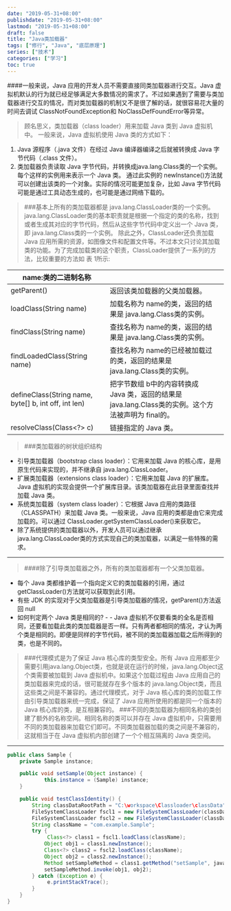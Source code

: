 ```yaml
---
date: "2019-05-31+08:00"
publishdate: "2019-05-31+08:00"
lastmod: "2019-05-31+08:00"
draft: false
title: "Java类加载器"
tags: ["修行", "Java", "底层原理"]
series: ["技术"]
categories: ["学习"]
toc: true
---
```



####一般来说，Java 应用的开发人员不需要直接同类加载器进行交互。Java 虚拟机默认的行为就已经足够满足大多数情况的需求了。不过如果遇到了需要与类加载器进行交互的情况，而对类加载器的机制又不是很了解的话，就很容易花大量的时间去调试 ClassNotFoundException和 NoClassDefFoundError等异常。

>顾名思义，类加载器（class loader）用来加载 Java 类到 Java 虚拟机中。
一般来说，Java 虚拟机使用 Java 类的方式如下：

1. Java 源程序（.java 文件）在经过 Java 编译器编译之后就被转换成 Java 字节代码（.class 文件）。
2. 类加载器负责读取 Java 字节代码，并转换成java.lang.Class类的一个实例。
每个这样的实例用来表示一个 Java 类。
通过此实例的 newInstance()方法就可以创建出该类的一个对象。实际的情况可能更加复杂，比如 Java 字节代码可能是通过工具动态生成的，也可能是通过网络下载的。

> ###基本上所有的类加载器都是 java.lang.ClassLoader类的一个实例。
java.lang.ClassLoader类的基本职责就是根据一个指定的类的名称，找到或者生成其对应的字节代码，然后从这些字节代码中定义出一个 Java 类，即 java.lang.Class类的一个实例。
除此之外，ClassLoader还负责加载 Java 应用所需的资源，如图像文件和配置文件等。不过本文只讨论其加载类的功能。为了完成加载类的这个职责，ClassLoader提供了一系列的方法，比较重要的方法如 表 1所示:

|name:类的二进制名称|||
|- |- |- |
|getParent()|返回该类加载器的父类加载器。|
|loadClass(String name)|加载名称为 name的类，返回的结果是 java.lang.Class类的实例。|
|findClass(String name)|查找名称为 name的类，返回的结果是 java.lang.Class类的实例。|
|findLoadedClass(String name)|查找名称为 name的已经被加载过的类，返回的结果是 java.lang.Class类的实例。|
|defineClass(String name, byte[] b, int off, int len)|把字节数组 b中的内容转换成 Java 类，返回的结果是 java.lang.Class类的实例。这个方法被声明为 final的。|
|resolveClass(Class<?> c)|链接指定的 Java 类。|

> ###类加载器的树状组织结构
- 引导类加载器（bootstrap class loader）：它用来加载 Java 的核心库，是用原生代码来实现的，并不继承自 java.lang.ClassLoader。
- 扩展类加载器（extensions class loader）：它用来加载 Java 的扩展库。Java 虚拟机的实现会提供一个扩展库目录。该类加载器在此目录里面查找并加载 Java 类。
- 系统类加载器（system class loader）：它根据 Java 应用的类路径（CLASSPATH）来加载 Java 类。一般来说，Java 应用的类都是由它来完成加载的。可以通过 ClassLoader.getSystemClassLoader()来获取它。
- 除了系统提供的类加载器以外，开发人员可以通过继承 java.lang.ClassLoader类的方式实现自己的类加载器，以满足一些特殊的需求。

---
  
> ####除了引导类加载器之外，所有的类加载器都有一个父类加载器。
- 每个 Java 类都维护着一个指向定义它的类加载器的引用，通过 getClassLoader()方法就可以获取到此引用。
- 有些 JDK 的实现对于父类加载器是引导类加载器的情况，getParent()方法返回 null
- 如何判定两个 Java 类是相同的? - - Java 虚拟机不仅要看类的全名是否相同，还要看加载此类的类加载器是否一样。只有两者都相同的情况，才认为两个类是相同的。即便是同样的字节代码，被不同的类加载器加载之后所得到的类，也是不同的。

> ###代理模式是为了保证 Java 核心库的类型安全。所有 Java 应用都至少需要引用java.lang.Object类，也就是说在运行的时候，java.lang.Object这个类需要被加载到 Java 虚拟机中。如果这个加载过程由 Java 应用自己的类加载器来完成的话，很可能就存在多个版本的 java.lang.Object类，而且这些类之间是不兼容的。通过代理模式，对于 Java 核心库的类的加载工作由引导类加载器来统一完成，保证了 Java 应用所使用的都是同一个版本的 Java 核心库的类，是互相兼容的。
> ###不同的类加载器为相同名称的类创建了额外的名称空间。相同名称的类可以并存在 Java 虚拟机中，只需要用不同的类加载器来加载它们即可。不同类加载器加载的类之间是不兼容的，这就相当于在 Java 虚拟机内部创建了一个个相互隔离的 Java 类空间。

---

```java
public class Sample {
    private Sample instance;

    public void setSample(Object instance) { 
            this.instance = (Sample) instance; 
    } 

    public void testClassIdentity() {
        String classDataRootPath = "C:\workspace\Classloader\classData";
        FileSystemClassLoader fscl1 = new FileSystemClassLoader(classDataRootPath);
        FileSystemClassLoader fscl2 = new FileSystemClassLoader(classDataRootPath);
        String className = "com.example.Sample";
        try {
             Class<?> class1 = fscl1.loadClass(className);
            Object obj1 = class1.newInstance();
            Class<?> class2 = fscl2.loadClass(className);
            Object obj2 = class2.newInstance();
            Method setSampleMethod = class1.getMethod("setSample", java.lang.Object.class);
            setSampleMethod.invoke(obj1, obj2);
        } catch (Exception e) {
             e.printStackTrace();
        }
    }
}


```